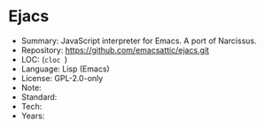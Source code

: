 # Ejacs

* Summary:    JavaScript interpreter for Emacs. A port of Narcissus.
* Repository: https://github.com/emacsattic/ejacs.git
* LOC:        (`cloc `)
* Language:   Lisp (Emacs)
* License:    GPL-2.0-only
* Note:       
* Standard:   
* Tech:       
* Years:      
